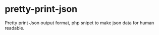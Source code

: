 # pretty-print-json
Pretty print Json output format,
php snipet to make json data for human readable.
